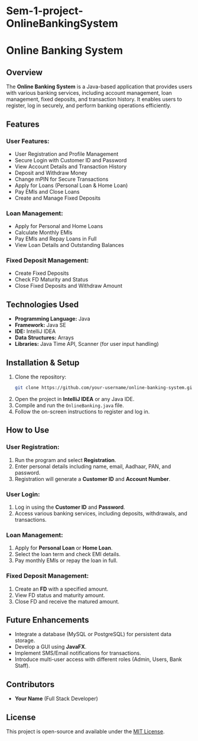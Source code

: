 # Sem-1-project-OnlineBankingSystem

# Online Banking System

## Overview
The **Online Banking System** is a Java-based application that provides users with various banking services, including account management, loan management, fixed deposits, and transaction history. It enables users to register, log in securely, and perform banking operations efficiently.

## Features
### User Features:
- User Registration and Profile Management
- Secure Login with Customer ID and Password
- View Account Details and Transaction History
- Deposit and Withdraw Money
- Change mPIN for Secure Transactions
- Apply for Loans (Personal Loan & Home Loan)
- Pay EMIs and Close Loans
- Create and Manage Fixed Deposits

### Loan Management:
- Apply for Personal and Home Loans
- Calculate Monthly EMIs
- Pay EMIs and Repay Loans in Full
- View Loan Details and Outstanding Balances

### Fixed Deposit Management:
- Create Fixed Deposits
- Check FD Maturity and Status
- Close Fixed Deposits and Withdraw Amount

## Technologies Used
- **Programming Language:** Java
- **Framework:** Java SE
- **IDE:** IntelliJ IDEA
- **Data Structures:** Arrays
- **Libraries:** Java Time API, Scanner (for user input handling)

## Installation & Setup
1. Clone the repository:
   ```sh
   git clone https://github.com/your-username/online-banking-system.git
   ```
2. Open the project in **IntelliJ IDEA** or any Java IDE.
3. Compile and run the `OnlineBanking.java` file.
4. Follow the on-screen instructions to register and log in.

## How to Use
### User Registration:
1. Run the program and select **Registration**.
2. Enter personal details including name, email, Aadhaar, PAN, and password.
3. Registration will generate a **Customer ID** and **Account Number**.

### User Login:
1. Log in using the **Customer ID** and **Password**.
2. Access various banking services, including deposits, withdrawals, and transactions.

### Loan Management:
1. Apply for **Personal Loan** or **Home Loan**.
2. Select the loan term and check EMI details.
3. Pay monthly EMIs or repay the loan in full.

### Fixed Deposit Management:
1. Create an **FD** with a specified amount.
2. View FD status and maturity amount.
3. Close FD and receive the matured amount.

## Future Enhancements
- Integrate a database (MySQL or PostgreSQL) for persistent data storage.
- Develop a GUI using **JavaFX**.
- Implement SMS/Email notifications for transactions.
- Introduce multi-user access with different roles (Admin, Users, Bank Staff).

## Contributors
- **Your Name** (Full Stack Developer)

## License
This project is open-source and available under the [MIT License](LICENSE).

